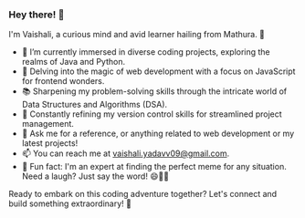 ### Hey there! 👋

I'm Vaishali, a curious mind and avid learner hailing from Mathura. 🚀

- 🔭 I’m currently immersed in diverse coding projects, exploring the realms of Java and Python.
- 🌱 Delving into the magic of web development with a focus on JavaScript for frontend wonders.
- 📚 Sharpening my problem-solving skills through the intricate world of Data Structures and Algorithms (DSA).
- 🔄 Constantly refining my version control skills for streamlined project management.
- 💬 Ask me for a reference, or anything related to web development or my latest projects!
- 📫 You can reach me at vaishali.yadavv09@gmail.com.
- 🎉 Fun fact: I'm an expert at finding the perfect meme for any situation. Need a laugh? Just say the word! 😄🕵️‍♂️

Ready to embark on this coding adventure together? Let's connect and build something extraordinary! 🌟

